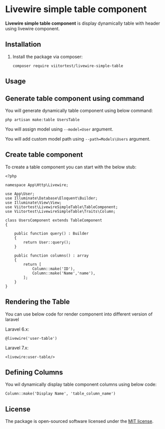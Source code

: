 # Livewire simple table component

**Livewire simple table component** is display dynamically table with header using livewire component.

## Installation

1. Install the package via composer:
    ```shell
    composer require viitortest/livewire-simple-table
    ```

## Usage

## Generate table component using command
You will generate dynamically table component using below command:

```
php artisan make:table UsersTable
```

You will assign model using ```--model=User``` argument.

You will add custom model path using ```--path=Models\Users``` argument.

## Create table component
To create a table component you can start with the below stub:

```
<?php

namespace App\Http\Livewire;

use App\User;
use Illuminate\Database\Eloquent\Builder;
use Illuminate\View\View;
use Viitortest\LivewireSimpleTable\TableComponent;
use Viitortest\LivewireSimpleTable\Traits\Column;

class UsersComponent extends TableComponent
{

    public function query() : Builder
    {
        return User::query();
    }

    public function columns() : array
    {
        return [
            Column::make('ID'),
            Column::make('Name','name'),
        ];
    }
}
```
## Rendering the Table
You can use below code for render component into different version of laravel

Laravel 6.x:
```
@livewire('user-table')
```

Laravel 7.x:
```
<livewire:user-table/>
```

## Defining Columns
You wil dynamically display table component columns using below code:

```
Column::make('Display Name', 'table_column_name')
```


## License

The package is open-sourced software licensed under the [MIT license](https://opensource.org/licenses/MIT).